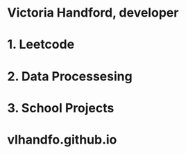 # Victoria Handford, developer

# 1. Leetcode 

# 2. Data Processesing

# 3. School Projects 


# vlhandfo.github.io
